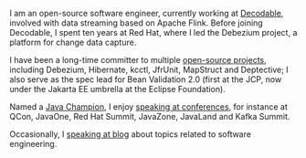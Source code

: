 I am an open-source software engineer, currently working at [Decodable](https://www.decodable.co/), involved with data streaming based on Apache Flink.
Before joining Decodable, I spent ten years at Red Hat, where I led the Debezium project, a platform for change data capture.

I have been a long-time committer to multiple [open-source projects](https://morling.dev/projects), including Debezium, Hibernate, kcctl, JfrUnit, MapStruct and Deptective;
I also serve as the spec lead for Bean Validation 2.0 (first at the JCP, now under the Jakarta EE umbrella at the Eclipse Foundation).

Named a [Java Champion](https://apex.oracle.com/pls/apex/f?p=19297:3::::::), I enjoy [speaking at conferences](https://morling.dev/conferences), for instance at QCon, JavaOne, Red Hat Summit, JavaZone, JavaLand and Kafka Summit.

Occasionally, I [speaking at blog](https://morling.dev/blog) about topics related to software engineering.
